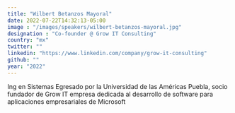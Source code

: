 ```yaml
---
title: "Wilbert Betanzos Mayoral"
date: 2022-07-22T14:32:13-05:00
image : "/images/speakers/wilbert-betanzos-mayoral.jpg"
designation : "Co-founder @ Grow IT Consulting"
country: "mx"
twitter: ""
linkedin: "https://www.linkedin.com/company/grow-it-consulting"
github: ""
year: "2022"
---
```


Ing en Sistemas Egresado por la Universidad de las Américas Puebla, socio fundador de Grow IT empresa dedicada al desarrollo de software para aplicaciones empresariales de Microsoft
